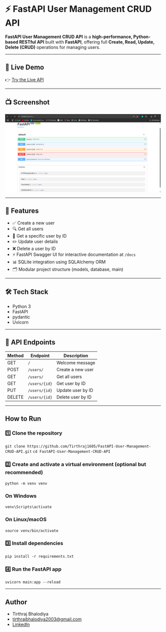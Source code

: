 # ⚡ FastAPI User Management CRUD API

**FastAPI User Management CRUD API** is a **high-performance, Python-based RESTful API** built with **FastAPI**, offering full **Create, Read, Update, Delete (CRUD)** operations for managing users.

---

## 🔗 Live Demo

👉 [Try the Live API](https://fastapi-user-management-crud-api.onrender.com/docs)

---

## 📺 Screenshot

![User Management API Screenshot](Screenshot.png)

---

## 🚀 Features

- ✅ Create a new user  
- 🔍 Get all users  
- 🔎 Get a specific user by ID  
- ✏️ Update user details  
- ❌ Delete a user by ID  
- ⚡ FastAPI Swagger UI for interactive documentation at `/docs`
- 📊 SQLite integration using SQLAlchemy ORM
- 🗂️ Modular project structure (models, database, main)

---

## 🛠 Tech Stack

- Python 3  
- FastAPI
- pydantic
- Uvicorn 

---

## 📑 API Endpoints

| Method | Endpoint       | Description             |
|--------|----------------|-------------------------|
| GET    | `/`            | Welcome message         |
| POST   | `/users/`      | Create a new user       |
| GET    | `/users/`      | Get all users           |
| GET    | `/users/{id}`  | Get user by ID          |
| PUT    | `/users/{id}`  | Update user by ID       |
| DELETE | `/users/{id}`  | Delete user by ID       |

---

## How to Run 

### 1️⃣ Clone the repository
``git clone https://github.com/Tirthraj1605/FastAPI-User-Management-CRUD-API.git``
``cd FastAPI-User-Management-CRUD-API``

### 2️⃣ Create and activate a virtual environment (optional but recommended)
``python -m venv venv``
### On Windows
``venv\Scripts\activate``
### On Linux/macOS
``source venv/bin/activate``

### 3️⃣ Install dependencies
``pip install -r requirements.txt``

### 4️⃣ Run the FastAPI app
``uvicorn main:app --reload``

---

## Author 
- Tirthraj Bhalodiya
- tirthrajbhalodiya2003@gmail.com
- [LinkedIn](https://www.linkedin.com/in/tirthraj-bhalodiya-97534b227/)

